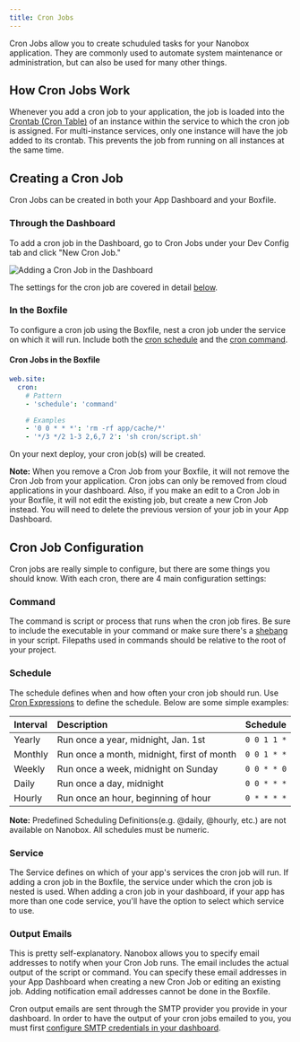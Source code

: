 ```yaml
---
title: Cron Jobs
---
```


Cron Jobs allow you to create schuduled tasks for your Nanobox application. They are commonly used to automate system maintenance or administration, but can also be used for many other things.

## How Cron Jobs Work

Whenever you add a cron job to your application, the job is loaded into the [Crontab (Cron Table)](http://unixhelp.ed.ac.uk/CGI/man-cgi?crontab+5) of an instance within the service to which the cron job is assigned. For multi-instance services, only one instance will have the job added to its crontab. This prevents the job from running on all instances at the same time.

## Creating a Cron Job

Cron Jobs can be created in both your App Dashboard and your Boxfile.

### Through the Dashboard
To add a cron job in the Dashboard, go to Cron Jobs under your Dev Config tab and click "New Cron Job."

![Adding a Cron Job in the Dashboard](/images/cron-jobs-dashboard.png)

The settings for the cron job are covered in detail [below](#cron-job-configuration).

### In the Boxfile
To configure a cron job using the Boxfile, nest a cron job under the service on which it will run. Include both the [cron schedule](#schedule) and the [cron command](#command).

#### Cron Jobs in the Boxfile
```yaml
web.site:
  cron:
    # Pattern
    - 'schedule': 'command'

    # Examples
    - '0 0 * * *': 'rm -rf app/cache/*'
    - '*/3 */2 1-3 2,6,7 2': 'sh cron/script.sh'
```

On your next deploy, your cron job(s) will be created.

**Note:** When you remove a Cron Job from your Boxfile, it will not remove the Cron Job from your application. Cron jobs can only be removed from cloud applications in your dashboard. Also, if you make an edit to a Cron Job in your Boxfile, it will not edit the existing job, but create a new Cron Job instead. You will need to delete the previous version of your job in your App Dashboard.

## Cron Job Configuration

Cron jobs are really simple to configure, but there are some things you should know. With each cron, there are 4 main configuration settings:

### Command
The command is script or process that runs when the cron job fires. Be sure to include the executable in your command or make sure there's a [shebang](http://en.wikipedia.org/wiki/Shebang_(Unix)) in your script. Filepaths used in commands should be relative to the root of your project.

### Schedule
The schedule defines when and how often your cron job should run. Use [Cron Expressions](http://en.wikipedia.org/wiki/Cron#Predefined_scheduling_definitions) to define the schedule. Below are some simple examples:

| Interval | Description                                | Schedule    |
|:---------|:-------------------------------------------|:------------|
| Yearly   | Run once a year, midnight, Jan. 1st        | `0 0 1 1 *` |
| Monthly  | Run once a month, midnight, first of month | `0 0 1 * *` |
| Weekly   | Run once a week, midnight on Sunday        | `0 0 * * 0` |
| Daily    | Run once a day, midnight                   | `0 0 * * *` |
| Hourly   | Run once an hour, beginning of hour        | `0 * * * *` |

**Note:** Predefined Scheduling Definitions(e.g. @daily, @hourly, etc.) are not available on Nanobox. All schedules must be numeric.

### Service
The Service defines on which of your app's services the cron job will run. If adding a cron job in the Boxfile, the service under which the cron job is nested is used. When adding a cron job in your dashboard, if your app has more than one code service, you'll have the option to select which service to use.

### Output Emails
This is pretty self-explanatory. Nanobox allows you to specify email addresses to notify when your Cron Job runs. The email includes the actual output of the script or command. You can specify these email addresses in your App Dashboard when creating a new Cron Job or editing an existing job. Adding notification email addresses cannot be done in the Boxfile.

Cron output emails are sent through the SMTP provider you provide in your dashboard. In order to have the output of your cron jobs emailed to you, you must first [configure SMTP credentials in your dashboard](/cloud/app-management/mail).
